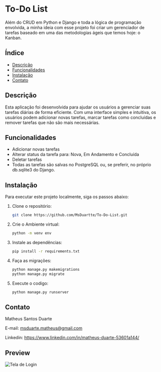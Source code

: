 # To-Do List

Além do CRUD em Python e Django e toda a lógica de programação envolvida, a minha ideia com esse projeto foi criar um gerenciador de tarefas baseado em uma das metodologias ágeis que temos hoje: o Kanban.

## Índice

- [Descrição](#descrição)
- [Funcionalidades](#funcionalidades)
- [Instalação](#instalação)
- [Contato](#contato)

## Descrição

Esta aplicação foi desenvolvida para ajudar os usuários a gerenciar suas tarefas diárias de forma eficiente. Com uma interface simples e intuitiva, os usuários podem adicionar novas tarefas, marcar tarefas como concluídas e remover tarefas que não são mais necessárias.

## Funcionalidades

- Adicionar novas tarefas
- Alterar status da tarefa para: Nova, Em Andamento e Concluída
- Deletar tarefas
- Todas as tarefas são salvas no PostgreSQL ou, se preferir, no próprio db.sqlite3 do Django.

## Instalação

Para executar este projeto localmente, siga os passos abaixo:

1. Clone o repositório:
   ```bash
   git clone https://github.com/MsDuartte/To-Do-List.git

2. Crie o Ambiente virtual:
   ```bash
   python -m venv env

4. Instale as dependências:
   ```bash
   pip install -r requirements.txt

6. Faça as migrações:
   ```bash
   python manage.py makemigrations
   python manage.py migrate

8. Execute o codigo:
   ```bash
   python manage.py runserver

## Contato
Matheus Santos Duarte

E-mail: msduarte.matheus@gmail.com

Linkedin: https://www.linkedin.com/in/matheus-duarte-53601a144/

## Preview


![Tela de Login](https://github.com/user-attachments/assets/60c8b258-d951-4bc6-a307-f1e09b5fe8bc)

   
